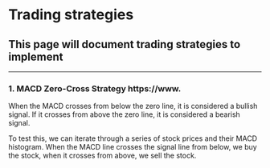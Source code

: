 # Trading strategies
## This page will document trading strategies to implement

--- 

### 1. MACD Zero-Cross Strategy https://www.
When the MACD crosses from below the zero line, it is considered a bullish signal. If it crosses from above the zero line, it is considered a bearish signal.

To test this, we can iterate through a series of stock prices and their MACD histogram. When the MACD line crosses the signal line from below, we buy the stock, when it crosses from above, we sell the stock.




